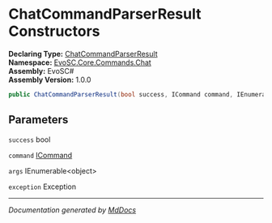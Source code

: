 ﻿<!--  
  <auto-generated>   
    The contents of this file were generated by a tool.  
    Changes to this file may be list if the file is regenerated  
  </auto-generated>   
-->

# ChatCommandParserResult Constructors

**Declaring Type:** [ChatCommandParserResult](../index.md)  
**Namespace:** [EvoSC.Core.Commands.Chat](../../index.md)  
**Assembly:** EvoSC\#  
**Assembly Version:** 1.0.0

```csharp
public ChatCommandParserResult(bool success, ICommand command, IEnumerable<object> args, Exception exception = );
```

## Parameters

`success`  bool

`command`  [ICommand](../../../Generic/Interfaces/ICommand/index.md)

`args`  IEnumerable\<object\>

`exception`  Exception

___

*Documentation generated by [MdDocs](https://github.com/ap0llo/mddocs)*
